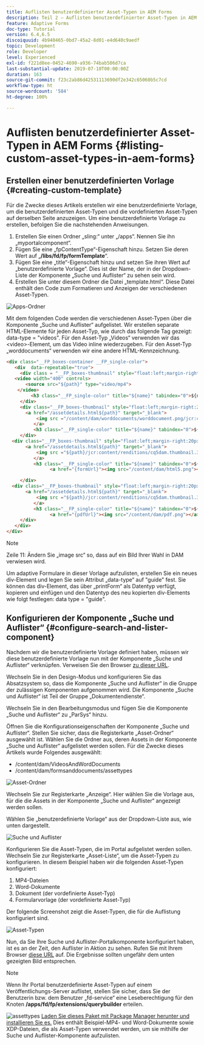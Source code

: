 ```yaml
---
title: Auflisten benutzerdefinierter Asset-Typen in AEM Forms
description: Teil 2 – Auflisten benutzerdefinierter Asset-Typen in AEM Forms
feature: Adaptive Forms
doc-type: Tutorial
version: 6.4,6.5
discoiquuid: 4b940465-0bd7-45a2-8d01-e4d640c9aedf
topic: Development
role: Developer
level: Experienced
exl-id: f221d8ee-0452-4690-a936-74bab506d7ca
last-substantial-update: 2019-07-10T00:00:00Z
duration: 163
source-git-commit: f23c2ab86d42531113690df2e342c65060b5c7cd
workflow-type: ht
source-wordcount: '584'
ht-degree: 100%

---
```


# Auflisten benutzerdefinierter Asset-Typen in AEM Forms {#listing-custom-asset-types-in-aem-forms}

## Erstellen einer benutzerdefinierten Vorlage {#creating-custom-template}

Für die Zwecke dieses Artikels erstellen wir eine benutzerdefinierte Vorlage, um die benutzerdefinierten Asset-Typen und die vordefinierten Asset-Typen auf derselben Seite anzuzeigen. Um eine benutzerdefinierte Vorlage zu erstellen, befolgen Sie die nachstehenden Anweisungen.

1. Erstellen Sie einen Ordner „sling:“ unter „/apps“. Nennen Sie ihn „myportalcomponent“.
1. Fügen Sie eine „fpContentType“-Eigenschaft hinzu. Setzen Sie deren Wert auf „**/libs/fd/fp/formTemplate**“.
1. Fügen Sie eine „title“-Eigenschaft hinzu und setzen Sie ihren Wert auf „benutzerdefinierte Vorlage“. Dies ist der Name, der in der Dropdown-Liste der Komponente „Suche und Auflister“ zu sehen sein wird.
1. Erstellen Sie unter diesem Ordner die Datei „template.html“. Diese Datei enthält den Code zum Formatieren und Anzeigen der verschiedenen Asset-Typen.

![Apps-Ordner](assets/appsfolder_.png)

Mit dem folgenden Code werden die verschiedenen Asset-Typen über die Komponente „Suche und Auflister“ aufgelistet. Wir erstellen separate HTML-Elemente für jeden Asset-Typ, wie durch das folgende Tag gezeigt: data-type = &quot;videos&quot;. Für den Asset-Typ „Videos“ verwenden wir das &lt;video>-Element, um das Video inline wiederzugeben. Für den Asset-Typ „worddocuments“ verwenden wir eine andere HTML-Kennzeichnung.

```html
<div class="__FP_boxes-container __FP_single-color">
   <div  data-repeatable="true">
     <div class = "__FP_boxes-thumbnail" style="float:left;margin-right:20px;" data-type = "videos">
   <video width="400" controls>
       <source src="${path}" type="video/mp4">
    </video>
         <h3 class="__FP_single-color" title="${name}" tabindex="0">${name}</h3>
     </div>
     <div class="__FP_boxes-thumbnail" style="float:left;margin-right:20px;" data-type = "worddocuments">
       <a href="/assetdetails.html${path}" target="_blank">
           <img src ="/content/dam/worddocuments/worddocument.png/jcr:content/renditions/cq5dam.thumbnail.319.319.png"/>
          </a>
          <h3 class="__FP_single-color" title="${name}" tabindex="0">${name}</h3>
     </div>
  <div class="__FP_boxes-thumbnail" style="float:left;margin-right:20px;" data-type = "xfaForm">
       <a href="/assetdetails.html${path}" target="_blank">
           <img src ="${path}/jcr:content/renditions/cq5dam.thumbnail.319.319.png"/>
          </a>
          <h3 class="__FP_single-color" title="${name}" tabindex="0">${name}</h3>
                <a href="{formUrl}"><img src="/content/dam/html5.png"></a><p>

     </div>
  <div class="__FP_boxes-thumbnail" style="float:left;margin-right:20px;" data-type = "printForm">
       <a href="/assetdetails.html${path}" target="_blank">
           <img src ="${path}/jcr:content/renditions/cq5dam.thumbnail.319.319.png"/>
          </a>
          <h3 class="__FP_single-color" title="${name}" tabindex="0">${name}</h3>
                <a href="{pdfUrl}"><img src="/content/dam/pdf.png"></a><p>
     </div>
   </div>
</div>
```

>[!NOTE]
>
>Zeile 11: Ändern Sie „image src“ so, dass auf ein Bild Ihrer Wahl in DAM verwiesen wird.
>
>Um adaptive Formulare in dieser Vorlage aufzulisten, erstellen Sie ein neues div-Element und legen Sie sein Attribut „data-type“ auf &quot;guide&quot; fest. Sie können das div-Element, das über „printForm“ als Datentyp verfügt, kopieren und einfügen und den Datentyp des neu kopierten div-Elements wie folgt festlegen: data type = &quot;guide&quot;.

## Konfigurieren der Komponente „Suche und Auflister“ {#configure-search-and-lister-component}

Nachdem wir die benutzerdefinierte Vorlage definiert haben, müssen wir diese benutzerdefinierte Vorlage nun mit der Komponente „Suche und Auflister“ verknüpfen. Verweisen Sie den Browser [zu dieser URL](http://localhost:4502/editor.html/content/AemForms/CustomPortal.html).

Wechseln Sie in den Design-Modus und konfigurieren Sie das Absatzsystem so, dass die Komponente „Suche und Auflister“ in die Gruppe der zulässigen Komponenten aufgenommen wird. Die Komponente „Suche und Auflister“ ist Teil der Gruppe „Dokumentendienste“.

Wechseln Sie in den Bearbeitungsmodus und fügen Sie die Komponente „Suche und Auflister“ zu „ParSys“ hinzu.

Öffnen Sie die Konfigurationseigenschaften der Komponente „Suche und Auflister“. Stellen Sie sicher, dass die Registerkarte „Asset-Ordner“ ausgewählt ist. Wählen Sie die Ordner aus, deren Assets in der Komponente „Suche und Auflister“ aufgelistet werden sollen. Für die Zwecke dieses Artikels wurde Folgendes ausgewählt:

* /content/dam/VideosAndWordDocuments
* /content/dam/formsanddocuments/assettypes

![Asset-Ordner](assets/selectingassetfolders.png)

Wechseln Sie zur Registerkarte „Anzeige“. Hier wählen Sie die Vorlage aus, für die die Assets in der Komponente „Suche und Auflister“ angezeigt werden sollen.

Wählen Sie „benutzerdefinierte Vorlage“ aus der Dropdown-Liste aus, wie unten dargestellt.

![Suche und Auflister](assets/searchandlistercomponent.gif)

Konfigurieren Sie die Asset-Typen, die im Portal aufgelistet werden sollen. Wechseln Sie zur Registerkarte „Asset-Liste“, um die Asset-Typen zu konfigurieren. In diesem Beispiel haben wir die folgenden Asset-Typen konfiguriert:

1. MP4-Dateien
1. Word-Dokumente
1. Dokument (der vordefinierte Asset-Typ)
1. Formularvorlage (der vordefinierte Asset-Typ)

Der folgende Screenshot zeigt die Asset-Typen, die für die Auflistung konfiguriert sind.

![Asset-Typen](assets/assettypes.png)

Nun, da Sie Ihre Suche und Auflister-Portalkomponente konfiguriert haben, ist es an der Zeit, den Auflister in Aktion zu sehen. Rufen Sie mit Ihrem Browser [diese URL](http://localhost:4502/content/AemForms/CustomPortal.html?wcmmode=disabled) auf. Die Ergebnisse sollten ungefähr dem unten gezeigten Bild entsprechen.

>[!NOTE]
>
>Wenn Ihr Portal benutzerdefinierte Asset-Typen auf einem Veröffentlichungs-Server auflistet, stellen Sie sicher, dass Sie der Benutzerin bzw. dem Benutzer „fd-service“ eine Leseberechtigung für den Knoten **/apps/fd/fp/extensions/querybuilder** erteilen.

![assettypes](assets/assettypeslistings.png)
[Laden Sie dieses Paket mit Package Manager herunter und installieren Sie es.](assets/customassettypekt1.zip) Dies enthält Beispiel-MP4- und Word-Dokumente sowie XDP-Dateien, die als Asset-Typen verwendet werden, um sie mithilfe der Suche und Auflister-Komponente aufzulisten.
